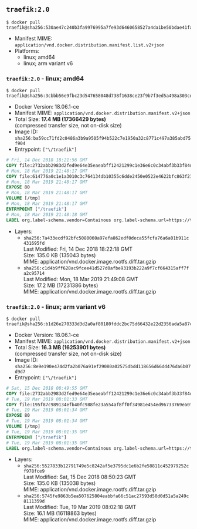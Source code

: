 ## `traefik:2.0`

```console
$ docker pull traefik@sha256:530ae47c240b3fa9976995a7fe93d6460658527a4da1be50bdae41fa36de2d5f
```

-	Manifest MIME: `application/vnd.docker.distribution.manifest.list.v2+json`
-	Platforms:
	-	linux; amd64
	-	linux; arm variant v6

### `traefik:2.0` - linux; amd64

```console
$ docker pull traefik@sha256:3cbbb56e9fbc23d547658048d738f1638ce23f9b7f3ed5a498a303cd6a6a3197
```

-	Docker Version: 18.06.1-ce
-	Manifest MIME: `application/vnd.docker.distribution.manifest.v2+json`
-	Total Size: **17.4 MB (17366429 bytes)**  
	(compressed transfer size, not on-disk size)
-	Image ID: `sha256:ba59cc71fd2c0486a3b9a9505f94b522c7e1950a32c8771c497a385abd75f904`
-	Entrypoint: `["\/traefik"]`

```dockerfile
# Fri, 14 Dec 2018 18:21:56 GMT
COPY file:2732abb2983d2fed9e64e35eaeabff12421299c1e36e6c0c34abf3b33f84d17f in /etc/ssl/certs/ 
# Mon, 18 Mar 2019 21:48:17 GMT
COPY file:614776a0c1e1a3010c3c764134db10355c6dde2450e0522e4622bfc863f21c3a in / 
# Mon, 18 Mar 2019 21:48:17 GMT
EXPOSE 80
# Mon, 18 Mar 2019 21:48:17 GMT
VOLUME [/tmp]
# Mon, 18 Mar 2019 21:48:17 GMT
ENTRYPOINT ["/traefik"]
# Mon, 18 Mar 2019 21:48:18 GMT
LABEL org.label-schema.vendor=Containous org.label-schema.url=https://traefik.io org.label-schema.name=Traefik org.label-schema.description=A modern reverse-proxy org.label-schema.version=v2.0.0-alpha1 org.label-schema.docker.schema-version=1.0
```

-	Layers:
	-	`sha256:7a433ecdf92bfc5080060a97efa862edf0deca55fcfa76a6a01b911c431695fd`  
		Last Modified: Fri, 14 Dec 2018 18:22:18 GMT  
		Size: 135.0 KB (135043 bytes)  
		MIME: application/vnd.docker.image.rootfs.diff.tar.gzip
	-	`sha256:c1d4b9ff628ac9fcee41d527d0afbe93193b222a9f7cf664315aff7fa2c95714`  
		Last Modified: Mon, 18 Mar 2019 21:49:08 GMT  
		Size: 17.2 MB (17231386 bytes)  
		MIME: application/vnd.docker.image.rootfs.diff.tar.gzip

### `traefik:2.0` - linux; arm variant v6

```console
$ docker pull traefik@sha256:b1d26e270333d3d2a0af80180fddc2bc75d66432e22d2356ada5a87c5536bb49
```

-	Docker Version: 18.06.1-ce
-	Manifest MIME: `application/vnd.docker.distribution.manifest.v2+json`
-	Total Size: **16.3 MB (16253901 bytes)**  
	(compressed transfer size, not on-disk size)
-	Image ID: `sha256:8e9e190e474d2fa2b076a91ef29080a02575dbdd118656d66dd476da6b07d9d7`
-	Entrypoint: `["\/traefik"]`

```dockerfile
# Sat, 15 Dec 2018 08:49:55 GMT
COPY file:2732abb2983d2fed9e64e35eaeabff12421299c1e36e6c0c34abf3b33f84d17f in /etc/ssl/certs/ 
# Tue, 19 Mar 2019 08:01:33 GMT
COPY file:195f87c989134efb40fc988fe23a554af8ff0f34981e454ed96733769ea0f320 in / 
# Tue, 19 Mar 2019 08:01:34 GMT
EXPOSE 80
# Tue, 19 Mar 2019 08:01:34 GMT
VOLUME [/tmp]
# Tue, 19 Mar 2019 08:01:35 GMT
ENTRYPOINT ["/traefik"]
# Tue, 19 Mar 2019 08:01:35 GMT
LABEL org.label-schema.vendor=Containous org.label-schema.url=https://traefik.io org.label-schema.name=Traefik org.label-schema.description=A modern reverse-proxy org.label-schema.version=v2.0.0-alpha1 org.label-schema.docker.schema-version=1.0
```

-	Layers:
	-	`sha256:5527833b12791749e5c8242af5e3795dc1e6b2fe58811c452979252cf978fce9`  
		Last Modified: Sat, 15 Dec 2018 08:50:23 GMT  
		Size: 135.0 KB (135038 bytes)  
		MIME: application/vnd.docker.image.rootfs.diff.tar.gzip
	-	`sha256:5745fe9863b5ea507625804eabbfa66c51ac27593d50d0d51a5a249c8111359d`  
		Last Modified: Tue, 19 Mar 2019 08:02:18 GMT  
		Size: 16.1 MB (16118863 bytes)  
		MIME: application/vnd.docker.image.rootfs.diff.tar.gzip

